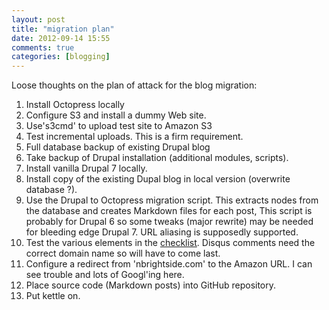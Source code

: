 ```yaml
---
layout: post
title: "migration plan"
date: 2012-09-14 15:55
comments: true
categories: [blogging]
---
```

Loose thoughts on the plan of attack for the blog migration:

1. Install Octopress locally
2. Configure S3 and install a dummy Web site.
3. Use's3cmd' to upload test site to Amazon S3
4. Test incremental uploads. This is a firm requirement.
5. Full database backup of existing Drupal blog
6. Take backup of Drupal installation (additional modules, scripts).
7. Install vanilla Drupal 7 locally.
8. Install copy of the existing Dupal blog in local version (overwrite database ?).
9. Use the Drupal to Octopress migration script. This extracts nodes from the database and creates Markdown files for each post, This script is probably for Drupal 6 so some tweaks (major rewrite) may be needed for bleeding edge Drupal 7. URL aliasing is supposedly supported.
10. Test the various elements in the [checklist](http://www.nbrightside.com/blog/2012/09/14/blog-migration-checklist). Disqus comments need the correct domain name so will have to come last.
11. Configure a redirect from 'nbrightside.com' to the Amazon URL. I can see trouble and lots of Googl'ing here.
12. Place source code (Markdown posts) into GitHub repository.
13. Put kettle on.
